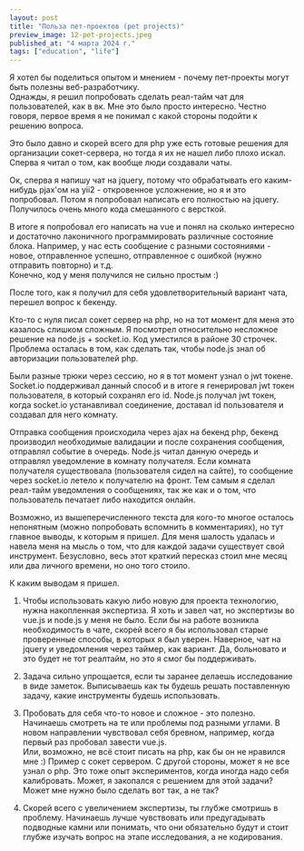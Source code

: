 ```yaml
---
layout: post
title: "Польза пет-проектов (pet projects)"
preview_image: 12-pet-projects.jpeg
published_at: "4 марта 2024 г."
tags: ["education", "life"]
---
```

 
Я хотел бы поделиться опытом и мнением - почему пет-проекты могут быть полезны веб-разработчику.  
Однажды, я решил попробовать сделать реал-тайм чат для пользователей, как в вк. Мне это было просто интересно.
Честно говоря, первое время я не понимал с какой стороны подойти к решению вопроса.

Это было давно и скорей всего для php уже есть готовые решения для организации сокет-сервера, но тогда я их не нашел либо плохо искал.
Сперва я читал о том, как вообще люди создавали чаты.

Ок, сперва я напишу чат на jquery, потому что обрабатывать его каким-нибудь pjax'ом на yii2 - откровенное усложнение, но я и это попробовал.
Потом я попробовал написать его полностью на jquery. Получилось очень много кода смешанного с версткой.

В итоге я попробовал его написать на vue и понял на сколько интересно и достаточно лаконичного программировать различные состояние блока. Например, у нас есть сообщение с разными состояниями - новое, отправленное успешно, отправленное с ошибкой (нужно отправить повторно) и т.д.  
Конечно, код у меня получился не сильно простым :)

После того, как я получил для себя удовлетворительный вариант чата, перешел вопрос к бекенду.

Кто-то с нуля писал сокет сервер на php, но на тот момент для меня это казалось слишком сложным. Я посмотрел относительно несложное решение на node.js + socket.io. Код уместился в районе 30 строчек.  
Проблема осталась в том, как сделать так, чтобы node.js знал об авторизации пользователей php.  

Были разные трюки через сессию, но я в тот момент узнал о jwt токене. Socket.io поддерживал данный способ и в итоге я генерировал jwt токен пользователя, в который сохранял его id. Node.js получал jwt токен, когда socket.io устанавливал соединение, доставал id пользователя и создавал для него комнату.

Отправка сообщения происходила через ajax на бекенд php, бекенд производил необходимые валидации и после сохранения сообщения, отправлял событие в очередь. Node.js читал данную очередь и отправлял уведомление в комнату получателя. Если комната получателя существовала (пользователя сидел на сайте), то сообщение через socket.io летело к получателю на фронт. Тем самым я сделал реал-тайм уведомления о сообщениях, так же как и о том, что пользователь печатает либо находится онлайн.

Возможно, из вышеперечисленного текста для кого-то многое осталось непонятным (можно попробовать вспомнить в комментариях), но тут главное выводы, к которым я пришел. Для меня шалость удалась и навела меня на мысль о том, что для каждой задачи существует свой инструмент. Безусловно, весь этот краткий пересказ стоил мне месяц или два личного времени, но оно того стоило.

К каким выводам я пришел.

1) Чтобы использовать какую либо новую для проекта технологию, нужна накопленная экспертиза. Я хоть и завел чат, но экспертизы во vue.js и node.js у меня не было. Если бы на работе возникла необходимость в чате, скорей всего я бы использовал старые проверенные способы, в которых я был уверен. Наверное, чат на jquery и уведомления через таймер, как вариант. Да, больновато и это будет не тот реалтайм, но это я смог бы поддерживать.

2) Задача сильно упрощается, если ты заранее делаешь исследование в виде заметок. Выписываешь как ты будешь решать поставленную задачу, какие инструменты будешь использовать.

3) Пробовать для себя что-то новое и сложное - это полезно. Начинаешь смотреть на те или проблемы под разными углами. В новом направлении чувствовал себя бревном, например, когда первый раз пробовал завести vue.js.  
Или, возможно, не всё стоит писать на php, как бы он не нравился мне :) Пример с сокет сервером. С другой стороны, может я не все узнал о php. Это тоже опыт экспериментов, когда иногда надо себя калибровать. Может, я закопался с решением для этой задачи? Может мне нужно было сделать вот так, а не так?

4) Скорей всего с увеличением экспертизы, ты глубже смотришь в проблему. Начинаешь лучше чувствовать или предугадывать подводные камни или понимать, что они обязательно будут и стоит глубже изучать вопрос на этапе исследования, а не кодирования.
 


